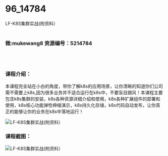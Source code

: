 # 96_14784
LF-K8S集群实战(附资料）
<br/></br>
<h3>微:mukewang8 资源编号：5214784</h3>
<br/></br>
<h3>课程介绍：</h3>
<p>本课程完全站在小白的角度，带你了解<a title="查看与 k8s 相关的文章" target="_blank">k8s</a>的应用场景，让你清晰的知道你们公司需不需要上k8s,因为很多业务并不适合运行在k8s中，不要盲目跟风！本课程主要包含k8s集群的安装，k8s各种资源详细介绍和使用，k8s各种扩展组件的部署和使用，k8s核心功能弹性伸缩演示，k8s持久化存储，k8s代码自动发布，让你真正的能够让你的业务在k8s中落地运行！</p>
<p><img src="https://www.ko996.com/wp-content/uploads/img/2020/08/1-23-300x176.png" alt="LF-K8S集群实战(附资料）"></p>
<div class="info-desc">
<h3>课程截图：</h3>
<p><img src="https://www.ko996.com/wp-content/uploads/img/2020/08/2-23.png" alt="LF-K8S集群实战(附资料）"></p>


			
</div>
